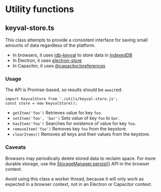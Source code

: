 # Utility functions

## keyval-store.ts

This class attempts to provide a consistent interface for saving small amounts of data regardless of the platform.

- In browsers, it uses [idb-keyval](https://github.com/jakearchibald/idb-keyval) to store data in [IndexedDB](https://developer.mozilla.org/en-US/docs/Web/API/IndexedDB_API)
- In Electron, it uses [electron-store](https://github.com/sindresorhus/electron-store)
- In Capacitor, it uses [@capacitor/preferences](https://capacitorjs.com/docs/apis/preferences)

### Usage

The API is Promise-based, so results should be `await`ed.

```
import KeyvalStore from './utils/keyval-store.js';
const store = new KeyvalStore();
```

- `getItem('foo')` Retrieves value for key `foo`.
- `setItem('foo', 'bar')` Sets value of key `foo` to `bar`.
- `hasItem('foo')` Searches for existence of value for key `foo`.
- `removeItem('foo')` Removes key `foo` from the keystore.
- `clearItems()` Removes all keys and their values from the keystore.

### Caveats

Browsers may periodically delete stored data to reclaim space. For more durable storage, use the [StorageManager.persist()](https://developer.mozilla.org/en-US/docs/Web/API/StorageManager/persist) API in the browser context.

Avoid using this class a worker thread, because it will only work as expected in a browser context, not in an Electron or Capacitor context.
